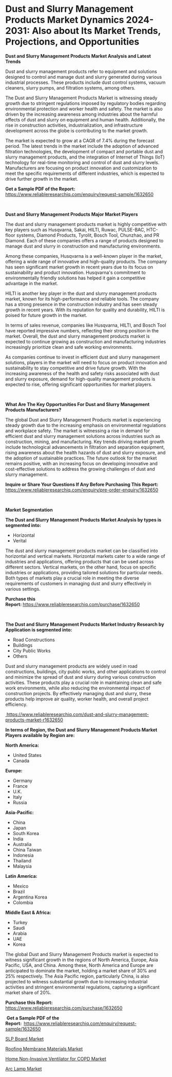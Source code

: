 <p><h1>Dust and Slurry Management Products Market Dynamics 2024-2031: Also about Its Market Trends, Projections, and Opportunities</h1></p><p><strong>Dust and Slurry Management Products Market Analysis and Latest Trends</strong></p>
<p><p>Dust and slurry management products refer to equipment and solutions designed to control and manage dust and slurry generated during various industrial processes. These products include dust control systems, vacuum cleaners, slurry pumps, and filtration systems, among others.</p><p>The Dust and Slurry Management Products Market is witnessing steady growth due to stringent regulations imposed by regulatory bodies regarding environmental protection and worker health and safety. The market is also driven by the increasing awareness among industries about the harmful effects of dust and slurry on equipment and human health. Additionally, the rise in construction activities, industrialization, and infrastructure development across the globe is contributing to the market growth.</p><p>The market is expected to grow at a CAGR of 7.4% during the forecast period. The latest trends in the market include the adoption of advanced filtration technologies, the development of compact and portable dust and slurry management products, and the integration of Internet of Things (IoT) technology for real-time monitoring and control of dust and slurry levels. Manufacturers are focusing on product innovation and customization to meet the specific requirements of different industries, which is expected to drive further growth in the market.</p></p>
<p><strong>Get a Sample PDF of the Report:&nbsp;</strong> <a href="https://www.reliableresearchiq.com/enquiry/request-sample/1632650">https://www.reliableresearchiq.com/enquiry/request-sample/1632650</a></p>
<p>&nbsp;</p>
<p><strong>Dust and Slurry Management Products Major Market Players</strong></p>
<p><p>The dust and slurry management products market is highly competitive with key players such as Husqvarna, Sakai, HILTI, Ruwac, PULSE-BAC, HTC-floor systems, Diamond Products, Tyrolit, Bosch Tool, Chunzhao, and PR Diamond. Each of these companies offers a range of products designed to manage dust and slurry in construction and manufacturing environments.</p><p>Among these companies, Husqvarna is a well-known player in the market, offering a wide range of innovative and high-quality products. The company has seen significant market growth in recent years due to its focus on sustainability and product innovation. Husqvarna's commitment to environmentally friendly solutions has helped it gain a competitive advantage in the market.</p><p>HILTI is another key player in the dust and slurry management products market, known for its high-performance and reliable tools. The company has a strong presence in the construction industry and has seen steady growth in recent years. With its reputation for quality and durability, HILTI is poised for future growth in the market.</p><p>In terms of sales revenue, companies like Husqvarna, HILTI, and Bosch Tool have reported impressive numbers, reflecting their strong position in the market. Overall, the dust and slurry management products market is expected to continue growing as construction and manufacturing industries increasingly prioritize clean and safe working environments.</p><p>As companies continue to invest in efficient dust and slurry management solutions, players in the market will need to focus on product innovation and sustainability to stay competitive and drive future growth. With the increasing awareness of the health and safety risks associated with dust and slurry exposure, demand for high-quality management products is expected to rise, offering significant opportunities for market players.</p></p>
<p>&nbsp;</p>
<p><strong>What Are The Key Opportunities For Dust and Slurry Management Products Manufacturers?</strong></p>
<p><p>The global Dust and Slurry Management Products market is experiencing steady growth due to the increasing emphasis on environmental regulations and workplace safety. The market is witnessing a rise in demand for efficient dust and slurry management solutions across industries such as construction, mining, and manufacturing. Key trends driving market growth include technological advancements in filtration and separation equipment, rising awareness about the health hazards of dust and slurry exposure, and the adoption of sustainable practices. The future outlook for the market remains positive, with an increasing focus on developing innovative and cost-effective solutions to address the growing challenges of dust and slurry management.</p></p>
<p><strong>Inquire or Share Your Questions If Any Before Purchasing This Report:</strong> <a href="https://www.reliableresearchiq.com/enquiry/pre-order-enquiry/1632650">https://www.reliableresearchiq.com/enquiry/pre-order-enquiry/1632650</a></p>
<p>&nbsp;</p>
<p><strong>Market Segmentation</strong></p>
<p><strong>The Dust and Slurry Management Products Market Analysis by types is segmented into:</strong></p>
<p><ul><li>Horizontal</li><li>Verital</li></ul></p>
<p><p>The dust and slurry management products market can be classified into horizontal and vertical markets. Horizontal markets cater to a wide range of industries and applications, offering products that can be used across different sectors. Vertical markets, on the other hand, focus on specific industries or applications, providing tailored solutions for particular needs. Both types of markets play a crucial role in meeting the diverse requirements of customers in managing dust and slurry effectively in various settings.</p></p>
<p><strong>Purchase this Report:&nbsp;</strong><a href="https://www.reliableresearchiq.com/purchase/1632650">https://www.reliableresearchiq.com/purchase/1632650</a></p>
<p>&nbsp;</p>
<p><strong>The Dust and Slurry Management Products Market Industry Research by Application is segmented into:</strong></p>
<p><ul><li>Road Constructions</li><li>Buildings</li><li>City Public Works</li><li>Others</li></ul></p>
<p><p>Dust and slurry management products are widely used in road constructions, buildings, city public works, and other applications to control and minimize the spread of dust and slurry during various construction activities. These products play a crucial role in maintaining clean and safe work environments, while also reducing the environmental impact of construction projects. By effectively managing dust and slurry, these products help improve air quality, worker health, and overall project efficiency.</p></p>
<p><a href="https://www.reliableresearchiq.com/dust-and-slurry-management-products-market-r1632650">&nbsp;https://www.reliableresearchiq.com/dust-and-slurry-management-products-market-r1632650</a></p>
<p><strong>In terms of Region, the Dust and Slurry Management Products Market Players available by Region are:</strong></p>
<p>
    <p> <strong> North America: </strong>
        <ul>
            <li>United States</li>
            <li>Canada</li>
        </ul>
        </p> 
    <p> <strong> Europe: </strong>
        <ul>
            <li>Germany</li>
            <li>France</li>
            <li>U.K.</li>
            <li>Italy</li>
            <li>Russia</li>
        </ul>
        </p> 
    <p> <strong> Asia-Pacific: </strong>
        <ul>
            <li>China</li>
            <li>Japan</li>
            <li>South Korea</li>
            <li>India</li>
            <li>Australia</li>
            <li>China Taiwan</li>
            <li>Indonesia</li>
            <li>Thailand</li>
            <li>Malaysia</li>
        </ul>
        </p> 
    <p> <strong> Latin America: </strong>
        <ul>
            <li>Mexico</li>
            <li>Brazil</li>
            <li>Argentina Korea</li>
            <li>Colombia</li>
        </ul>
        </p> 
    <p> <strong> Middle East & Africa: </strong>
        <ul>
            <li>Turkey</li>
            <li>Saudi</li>
            <li>Arabia</li>
            <li>UAE</li>
            <li>Korea</li>
        </ul>
    </p>
    </p>
<p><p>The global Dust and Slurry Management Products market is expected to witness significant growth in the regions of North America, Europe, Asia Pacific, USA, and China. Among these, North America and Europe are anticipated to dominate the market, holding a market share of 30% and 25% respectively. The Asia Pacific region, particularly China, is also projected to witness substantial growth due to increasing industrial activities and stringent environmental regulations, capturing a significant market share of 20%.</p></p>
<p><strong>Purchase this Report: </strong><a href="https://www.reliableresearchiq.com/purchase/1632650">https://www.reliableresearchiq.com/purchase/1632650</a></p>
<p>&nbsp;<strong>Get a Sample PDF of the Report:&nbsp;&nbsp;</strong><a href="https://www.reliableresearchiq.com/enquiry/request-sample/1632650">https://www.reliableresearchiq.com/enquiry/request-sample/1632650</a></p>
<p><strong></strong></p>
<p><p><a href="https://medium.com/@sean.peake0978/slp-board-industry-analysis-report-its-market-size-share-trends-by-application-region-b32a81ffb82e">SLP Board Market</a></p><p><a href="https://github.com/ayamsauke86/Market-Research-Report-List-1/blob/main/roofing-membrane-materials-market.md">Roofing Membrane Materials Market</a></p><p><a href="https://github.com/airdrophunter675/Market-Research-Report-List-1/blob/main/home-non-invasive-ventilator-for-copd-market.md">Home Non-Invasive Ventilator for COPD Market</a></p><p><a href="https://medium.com/@joanne.harris67856/arc-lamp-market-growth-outlook-from-2024-to-2031-and-it-is-projecting-at-11-5-a36c9670c3e2">Arc Lamp Market</a></p></p>